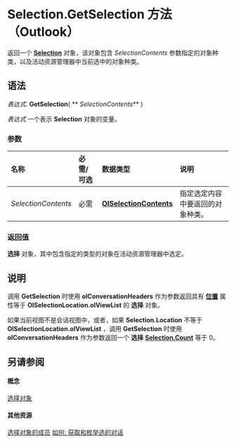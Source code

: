 
# Selection.GetSelection 方法 （Outlook）

返回一个  **[Selection](0b06a3ce-0445-db8f-e6e8-bb7bd469c50f.md)** 对象，该对象包含 _SelectionContents_ 参数指定的对象种类，以及活动资源管理器中当前选中的对象种类。


## 语法

 _表达式_. **GetSelection**( ** _SelectionContents_** )

 _表达式_ 一个表示 **Selection** 对象的变量。


### 参数



|**名称**|**必需/可选**|**数据类型**|**说明**|
|:-----|:-----|:-----|:-----|
| _SelectionContents_|必需|**[OlSelectionContents](bb755f39-ec6b-38e7-5fc3-472ee4af7f85.md)**|指定选定内容中要返回的对象种类。|

### 返回值

 **选择** 对象，其中包含指定的类型的对象在活动资源管理器中选定。


## 说明

调用 **GetSelection** 时使用 **olConversationHeaders** 作为参数返回具有 **[位置](8a2db72a-8db0-840e-349e-5d9d22f3affb.md)** 属性等于 **OlSelectionLocation.olViewList** 的 **选择** 对象。

如果当前视图不是会话视图中，或者，如果 **Selection.Location** 不等于 **OlSelectionLocation.olViewList** ，调用 **GetSelection** 时使用 **olConversationHeaders** 作为参数返回一个 **选择** **[Selection.Count](ea7a19d2-6261-ce07-97f3-ebe95489a265.md)** 等于 0。


## 另请参阅


#### 概念


[选择对象](0b06a3ce-0445-db8f-e6e8-bb7bd469c50f.md)
#### 其他资源


[选择对象的成员](c79922d4-aa76-ff48-f163-8161fa1ae0a8.md)
[如何: 获取和枚举选的对话](http://msdn.microsoft.com/library/3bba1e98-b2eb-c53d-354a-bdd899b65a59%28Office.15%29.aspx)